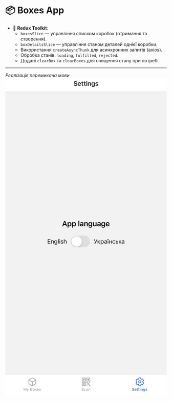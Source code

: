 # 📦 Boxes App

- 🔄 **Redux Toolkit**:
  - `boxesSlice` — управління списком коробок (отримання та створення).
  - `boxDetailsSlice` — управління станом деталей однієї коробки.
  - Використання `createAsyncThunk` для асинхронних запитів (axios).
  - Обробка станів: `loading`, `fulfilled`, `rejected`.
  - Додані `clearBox` та `clearBoxes` для очищення стану при потребі.

---
*Реалізація перемикача мови*  
![Lang switch](./b1.jpg)



